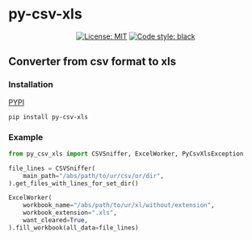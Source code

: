 # py-csv-xls

<p align="center">
<a href="https://github.com/psf/black/blob/main/LICENSE"><img alt="License: MIT" src="https://black.readthedocs.io/en/stable/_static/license.svg"></a>
<a href="https://github.com/psf/black"><img alt="Code style: black" src="https://img.shields.io/badge/code%20style-black-000000.svg"></a>
</p>

## Converter from csv format to xls

### Installation
[PYPI](https://pypi.org/project/py-csv-xls/)
```shell script
pip install py-csv-xls
```

### Example
```python
from py_csv_xls import CSVSniffer, ExcelWorker, PyCsvXlsException

file_lines = CSVSniffer(
    main_path="/abs/path/to/ur/csv/or/dir",
).get_files_with_lines_for_set_dir()

ExcelWorker(
    workbook_name="/abs/path/to/ur/xl/without/extension",
    workbook_extension=".xls",
    want_cleared=True,
).fill_workbook(all_data=file_lines)
```